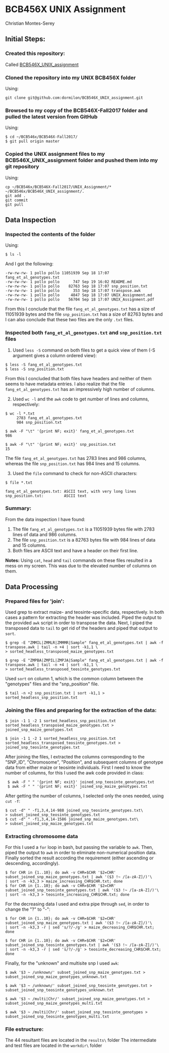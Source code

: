 # BCB456X UNIX Assignment
Christian Montes-Serey

## Initial Steps:
### Created this repository:
Called [BCB546X_UNIX_assignment](https://github.com/dormilon/BCB546X_UNIX_assignment)

### Cloned the repository into my UNIX BCB456X folder
Using:
```
git clone git@github.com:dormilon/BCB546X_UNIX_assignment.git
```
### Browsed to my copy of the BCB546X-Fall2017 folder and pulled the latest version from GitHub
Using:
```
$ cd ~/BCB546x/BCB546X-Fall2017/
$ git pull origin master
```
### Copied the UNIX assignment files to my BCB546X_UNIX_assignment folder and pushed them into my git repository
Using:
```
cp ~/BCB546x/BCB546X-Fall2017/UNIX_Assignment/* ~/BCB546x/BCB546X_UNIX_assignment/.
git add .
git commit
git pull
```
## Data Inspection
### Inspected the contents of the folder
Using:
```
$ ls -l
```
And I got the following:
```
-rw-rw-rw- 1 pollo pollo 11051939 Sep 18 17:07 fang_et_al_genotypes.txt
-rw-rw-rw- 1 pollo pollo      747 Sep 19 16:02 README.md
-rw-rw-rw- 1 pollo pollo    82763 Sep 18 17:07 snp_position.txt
-rw-rw-rw- 1 pollo pollo      353 Sep 18 17:07 transpose.awk
-rw-rw-rw- 1 pollo pollo     4847 Sep 18 17:07 UNIX_Assignment.md
-rw-rw-rw- 1 pollo pollo    56704 Sep 18 17:07 UNIX_Assignment.pdf
```
From this I conclude that the file `fang_et_al_genotypes.txt` has a size of 11051939 bytes and the file `snp_position.txt` has a size of 82763 bytes and I can also conclude that these two files are the only `.txt` files.

### Inspected both `fang_et_al_genotypes.txt` and `snp_position.txt` files

1. Used `less -S` command on both files to get a quick view of them (-S argument gives a column ordered view):
```
$ less -S fang_et_al_genotypes.txt
$ less -S snp_position.txt
```
From this I concluded that both files have headers and neither of them seems to have metadata entries. I also realize that the file `fang_et_al_genotypes.txt` has an impressively high number of columns.

2. Used `wc -l` and the `awk` code to get number of lines and columns, respectively:
```
$ wc -l *.txt
     2783 fang_et_al_genotypes.txt
     984 snp_position.txt
```
```
$ awk -F "\t" '{print NF; exit}' fang_et_al_genotypes.txt
986
```
```
$ awk -F "\t" '{print NF; exit}' snp_position.txt
15
```
The file `fang_et_al_genotypes.txt` has 2783 lines and 986 columns, whereas the file `snp_position.txt` has 984 lines and 15 columns.

3. Used the `file` command to check for non-ASCII characters:
```
$ file *.txt

fang_et_al_genotypes.txt: ASCII text, with very long lines
snp_position.txt:         ASCII text
```
### Summary:
From the data inspection I have found:
1. The file `fang_et_al_genotypes.txt` is a 11051939 bytes file with 2783 lines of data and 986 columns.
2. The file `snp_position.txt` is a 82763 bytes file with 984 lines of data and 15 columns.
3. Both files are ASCII text and have a header on their first line.

**Notes:** Using `cat`, `head` and `tail` commands on these files resulted in a mess on my screen. This was due to the elevated number of columns on them.

## Data Processing

### Prepared files for 'join':
Used grep to extract maize- and teosinte-specific data, respectively. In both cases a pattern for extracting the header was included. Piped the output to the provided `awk` script in order to transpose the data. Next, I piped the transposed data to `tail` to get rid of the headers and piped that output to `sort`.
```
$ grep -E "ZMMIL|ZMMLR|ZMMMR|Sample" fang_et_al_genotypes.txt | awk -f transpose.awk | tail -n +4 | sort -k1,1 \
> sorted_headless_transposed_maize_genotypes.txt

$ grep -E "ZMPBA|ZMPIL|ZMPJA|Sample" fang_et_al_genotypes.txt | awk -f transpose.awk | tail -n +4 | sort -k1,1 \
> sorted_headless_transposed_teosinte_genotypes.txt
```
Used `sort` on column 1, which is the common column between the "genotypes" files and the "snp_position" file.
```
$ tail -n +2 snp_position.txt | sort -k1,1 > sorted_headless_snp_position.txt
```

### Joining the files and preparing for the extraction of the data:

```
$ join -1 1 -2 1 sorted_headless_snp_position.txt sorted_headless_transposed_maize_genotypes.txt > joined_snp_maize_genotypes.txt

$ join -1 1 -2 1 sorted_headless_snp_position.txt sorted_headless_transposed_teosinte_genotypes.txt > joined_snp_teosinte_genotypes.txt
```
After joining the files, I extracted the columns corresponding to the "SNP_ID", "Chromosome", "Position", and subsequent columns of genotype data from either maize or teosinte individuals.
First I need to know the number of columns, for this I used the awk code provided in class:
```
 $ awk -F " " '{print NF; exit}' joined_snp_teosinte_genotypes.txt
 $ awk -F " " '{print NF; exit}' joined_snp_maize_genotypes.txt
 ```
 After getting the number of columns, I selected only the ones needed, using `cut -f`:
 ```
 $ cut -d" " -f1,3,4,14-988 joined_snp_teosinte_genotypes.txt\
 > subset_joined_snp_teosinte_genotypes.txt
 $ cut -d" " -f1,3,4,14-1586 joined_snp_maize_genotypes.txt\
 > subset_joined_snp_maize_genotypes.txt
 ```
 
 ### Extracting chromosome data
 For this I used a `for` loop in bash, but passing the variable to `awk`. Then, piped the output to `awk` in order to eliminate non-numerical position data. Finally sorted the result according the requirement (either ascending or descending, accordingly).
 ```
$ for CHR in {1..10}; do awk -v CHR=$CHR '$2=CHR' subset_joined_snp_maize_genotypes.txt | awk '($3 !~ /[a-zA-Z]/)'\
| sort -n -k3,3 > maize_increasing_CHR$CHR.txt; done
$ for CHR in {1..10}; do awk -v CHR=$CHR '$2=CHR' subset_joined_snp_teosinte_genotypes.txt | awk '($3 !~ /[a-zA-Z]/)'\
| sort -n -k3,3 > teosinte_increasing_CHR$CHR.txt; done
```
For the decreasing data I used and extra pipe through `sed`, in order to change the "?" to "-":
```
$ for CHR in {1..10}; do awk -v CHR=$CHR '$2=CHR' subset_joined_snp_maize_genotypes.txt | awk '($3 !~ /[a-zA-Z]/)'\
| sort -n -k3,3 -r | sed 's/?/-/g' > maize_decreasing_CHR$CHR.txt; done

$ for CHR in {1..10}; do awk -v CHR=$CHR '$2=CHR' subset_joined_snp_teosinte_genotypes.txt | awk '($3 !~ /[a-zA-Z]/)'\
| sort -n -k3,3 -r | sed 's/?/-/g' > teosinte_decreasing_CHR$CHR.txt; done
```
 Finally, for the "unknown" and multisite snp I used `awk`:
```
$ awk '$3 ~ /unknown/' subset_joined_snp_maize_genotypes.txt > subset_joined_snp_maize_genotypes_unknown.txt

$ awk '$3 ~ /unknown/' subset_joined_snp_teosinte_genotypes.txt > subset_joined_snp_teosinte_genotypes_unknown.txt

$ awk '$3 ~ /multi|Chr/' subset_joined_snp_maize_genotypes.txt > subset_joined_snp_maize_genotypes_multi.txt

$ awk '$3 ~ /multi|Chr/' subset_joined_snp_teosinte_genotypes > subset_joined_snp_teosinte_genotypes_multi.txt
```
### File estructure:
The 44 resultant files are located in the `results\` folder
The intermediate and test files are located in the `workdir\` folder

